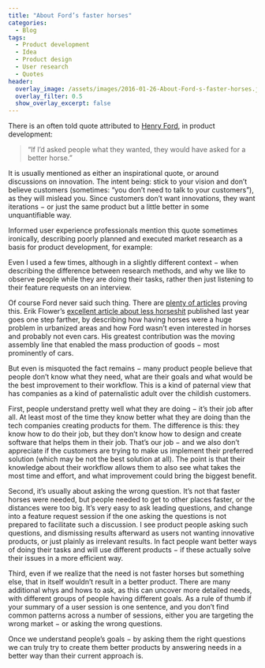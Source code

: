```yaml
---
title: "About Ford’s faster horses"
categories:
  - Blog
tags:
  - Product development
  - Idea
  - Product design
  - User research
  - Quotes
header:
  overlay_image: /assets/images/2016-01-26-About-Ford-s-faster-horses.jpeg
  overlay_filter: 0.5
  show_overlay_excerpt: false
---
```


There is an often told quote attributed to [Henry Ford](https://en.wikipedia.org/wiki/Henry_Ford), in product development:

> “If I’d asked people what they wanted, they would have asked for a better horse.”

It is usually mentioned as either an inspirational quote, or around discussions on innovation. The intent being: stick to your vision and don’t believe customers (sometimes: “you don’t need to talk to your customers”), as they will mislead you. Since customers don’t want innovations, they want iterations − or just the same product but a little better in some unquantifiable way.

Informed user experience professionals mention this quote sometimes ironically, describing poorly planned and executed market research as a basis for product development, for example:

Even I used a few times, although in a slightly different context − when describing the difference between research methods, and why we like to observe people while they are doing their tasks, rather then just listening to their feature requests on an interview.

Of course Ford never said such thing. There are [plenty of articles](http://quoteinvestigator.com/2011/07/28/ford-faster-horse/) proving this. Erik Flower’s [excellent article about less horseshit](http://www.helloerik.com/no-one-said-they-wanted-faster-horses-they-wanted-less-horseshit) published last year goes one step farther, by describing how having horses were a huge problem in urbanized areas and how Ford wasn’t even interested in horses and probably not even cars. His greatest contribution was the moving assembly line that enabled the mass production of goods − most prominently of cars.

But even is misquoted the fact remains − many product people believe that people don’t know what they need, what are their goals and what would be the best improvement to their workflow. This is a kind of paternal view that has companies as a kind of paternalistic adult over the childish customers.

First, people understand pretty well what they are doing − it’s their job after all. At least most of the time they know better what they are doing than the tech companies creating products for them. The difference is this: they know how to do their job, but they don’t know how to design and create software that helps them in their job. That’s our job − and we also don’t appreciate if the customers are trying to make us implement their preferred solution (which may be not the best solution at all). The point is that their knowledge about their workflow allows them to also see what takes the most time and effort, and what improvement could bring the biggest benefit.

Second, it’s usually about asking the wrong question. It’s not that faster horses were needed, but people needed to get to other places faster, or the distances were too big. It’s very easy to ask leading questions, and change into a feature request session if the one asking the questions is not prepared to facilitate such a discussion. I see product people asking such questions, and dismissing results afterward as users not wanting innovative products, or just plainly as irrelevant results. In fact people want better ways of doing their tasks and will use different products − if these actually solve their issues in a more efficient way.

Third, even if we realize that the need is not faster horses but something else, that in itself wouldn’t result in a better product. There are many additional whys and hows to ask, as this can uncover more detailed needs, with different groups of people having different goals. As a rule of thumb if your summary of a user session is one sentence, and you don’t find common patterns across a number of sessions, either you are targeting the wrong market − or asking the wrong questions.

Once we understand people’s goals − by asking them the right questions we can truly try to create them better products by answering needs in a better way than their current approach is.
